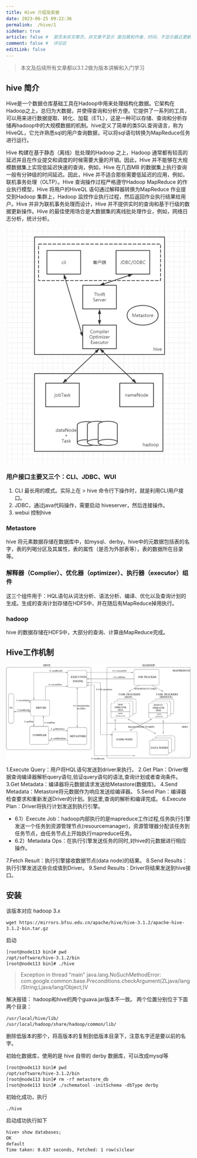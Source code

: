 ```yaml
---
title: Hive 介绍及安装
date: 2023-06-25 09:22:36
permalink:  /hive/1
sidebar: true
article: false #  是否未非文章页，非文章不显示 面包屑和作者、时间，不显示最近更新栏，不会参与到最近更新文章的数据计算中
comment: false #  评论区
editLink: false
---
```


> 本文及后续所有文章都以3.1.2做为版本讲解和入门学习

## hive 简介
Hive是一个数据仓库基础工具在Hadoop中用来处理结构化数据。它架构在Hadoop之上，总归为大数据，并使得查询和分析方便。它提供了一系列的工具，可以用来进行数据提取、转化、加载（ETL），这是一种可以存储、查询和分析存储再hadoop中的大规模数据的机制。hive定义了简单的类SQL查询语言，称为HiveQL，它允许熟悉sql的用户查询数据，可以将sql语句转换为MapReduce任务进行运行。

Hive 构建在基于静态（离线）批处理的Hadoop 之上，Hadoop 通常都有较高的延迟并且在作业提交和调度的时候需要大量的开销。因此，Hive 并不能够在大规模数据集上实现低延迟快速的查询，例如，Hive 在几百MB 的数据集上执行查询一般有分钟级的时间延迟。因此，Hive 并不适合那些需要低延迟的应用，例如，联机事务处理（OLTP）。Hive 查询操作过程严格遵守Hadoop MapReduce 的作业执行模型，Hive 将用户的HiveQL 语句通过解释器转换为MapReduce 作业提交到Hadoop 集群上，Hadoop 监控作业执行过程，然后返回作业执行结果给用户。Hive 并非为联机事务处理而设计，Hive 并不提供实时的查询和基于行级的数据更新操作。Hive 的最佳使用场合是大数据集的离线批处理作业，例如，网络日志分析，统计分析。

![](/assets/img/hive/1/img.png)

### 用户接口主要又三个：CLI、JDBC、WUI
1. CLI 最长用的模式。实际上在 > hive 命令行下操作时，就是利用CLI用户接口。
2. JDBC，通过java代码操作，需要启动 hiveserver，然后连接操作。
3. webui 控制hive

### Metastore
hive 将元素数据存储在数据库中，如mysql、derby。hive中的元数据包括表的名字，表的列喝分区及其属性，表的属性（是否为外部表等），表的数据所在目录等。

### 解释器（Complier）、优化器（optimizer）、执行器（executor）组件
这三个组件用于：HQL语句从词法分析、语法分析、编译、优化以及查询计划的生成。生成的查询计划存储在HDFS中，并在随后有MapReduce掉用执行。

### hadoop
hive 的数据存储在HDFS中，大部分的查询、计算由MapReduce完成。

## Hive工作机制

![](/assets/img/hive/1/img_1.png)

1.Execute Query：用户将HQL语句发送到driver来执行。
2.Get Plan：Driver根据查询编译器解析query语句,验证query语句的语法,查询计划或者查询条件。
3.Get Metadata：编译器将元数据请求发送给Metastore(数据库)。
4.Send Metadata：Metastore将元数据作为响应发送给编译器。
5.Send Plan：编译器检查要求和重新发送Driver的计划。到这里,查询的解析和编译完成。
6.Execute Plan：Driver将执行计划发送到执行引擎。
* 6.1）Execute Job：hadoop内部执行的是mapreduce工作过程,任务执行引擎发送一个任务到资源管理节点(resourcemanager)，资源管理器分配该任务到任务节点，由任务节点上开始执行mapreduce任务。
* 6.2）Metadata Ops：在执行引擎发送任务的同时,对hive的元数据进行相应操作。

7.Fetch Result：执行引擎接收数据节点(data node)的结果。
8.Send Results：执行引擎发送这些合成值到Driver。
9.Send Results：Driver将结果发送到hive接口。


## 安装
该版本对应 hadoop 3.x
```shell
wget https://mirrors.bfsu.edu.cn/apache/hive/hive-3.1.2/apache-hive-3.1.2-bin.tar.gz
```
启动
```shell
[root@node113 bin]# pwd
/opt/software/hive-3.1.2/bin
[root@node113 bin]# ./hive
```
> Exception in thread "main" java.lang.NoSuchMethodError: com.google.common.base.Preconditions.checkArgument(ZLjava/lang/String;Ljava/lang/Object;)V

解决报错：
hadoop和hive的两个guava.jar版本不一致。
两个位置分别位于下面两个目录：
```shell
/usr/local/hive/lib/
/usr/local/hadoop/share/hadoop/common/lib/
```
删除低版本的那个，将高版本的复制到低版本目录下，注意名字还是要以前的名字。

初始化数据库，使用的是 hive 自带的 derby 数据库，可以改成mysql等
```shell
[root@node113 bin]# pwd
/opt/software/hive-3.1.2/bin
[root@node113 bin]# rm -rf metastore_db
[root@node113 bin]# ./schematool -initSchema -dbType derby
```
初始化成功，执行
```shell
./hive
```
启动成功执行如下
```shell
hive> show databases;
OK
default
Time taken: 0.637 seconds, Fetched: 1 row(s)clear
```


